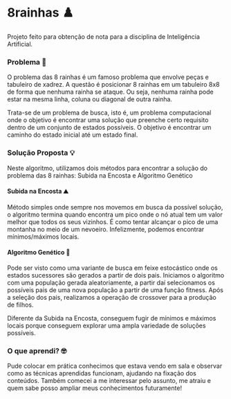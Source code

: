 # 8rainhas ♟️
Projeto feito para obtenção de nota para a disciplina de Inteligência Artificial.

### Problema 🧩
O problema das 8 rainhas é um famoso problema que envolve peças e tabuleiro de xadrez. A questão é posicionar 8 rainhas em um tabuleiro 8x8 de forma que nenhuma rainha se ataque. Ou seja, nenhuma rainha pode
estar na mesma linha, coluna ou diagonal de outra rainha.

Trata-se de um problema de busca, isto é, um problema computacional onde o objetivo é encontrar uma solução que preenche certo requisito dentro de um conjunto de estados possíveis. O objetivo é encontrar um
caminho do estado inicial até um estado final. 

### Solução Proposta 💡
Neste algoritmo, utilizamos dois métodos para encontrar a solução do problema das 8 rainhas: Subida na Encosta e Algoritmo Genético

#### Subida na Encosta ⛰️
Método simples onde sempre nos movemos em busca da possível solução, o algoritmo termina quando encontra um pico onde o nó atual tem um valor melhor que todos os seus vizinhos. É como tentar alcançar o pico
de uma montanha no meio de um nevoeiro. Infelizmente, podemos encontrar mínimos/máximos locais.

#### Algoritmo Genético 🧬
Pode ser visto como uma variante de busca em feixe estocástico onde os estados sucessores são gerados a partir de dois pais. Iniciamos o algoritmo com uma população gerada aleatoriamente, a partir daí selecionamos
os possíveis pais de uma nova população a partir de uma função fitness. Após a seleção dos pais, realizamos a operação de crossover para a produção de filhos. 

Diferente da Subida na Encosta, conseguem fugir de mínimos e máximos locais porque conseguem explorar uma ampla variedade de soluções possíveis. 

### O que aprendi? 🤓 
Pude colocar em prática conhecimos que estava vendo em sala e observar como as técnicas aprendidas funcionam, ajudando na fixação dos conteúdos. Também comecei a me interessar pelo assunto, me atraiu e quem sabe
posso ampliar meus conhecimentos futuramente!
